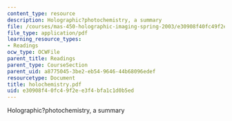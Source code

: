 ```yaml
---
content_type: resource
description: Holographic?photochemistry, a summary
file: /courses/mas-450-holographic-imaging-spring-2003/e30908f40fc49f2ee3f4bfa1c1d0b5ed_holochemistry.pdf
file_type: application/pdf
learning_resource_types:
- Readings
ocw_type: OCWFile
parent_title: Readings
parent_type: CourseSection
parent_uid: a8775045-3be2-eb54-9646-44b68096edef
resourcetype: Document
title: holochemistry.pdf
uid: e30908f4-0fc4-9f2e-e3f4-bfa1c1d0b5ed
---
```

Holographic?photochemistry, a summary

